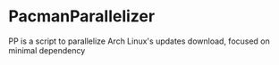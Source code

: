 # PacmanParallelizer
PP is a script to parallelize Arch Linux's updates download, focused on minimal dependency
